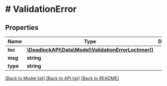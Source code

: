 # # ValidationError

## Properties

Name | Type | Description | Notes
------------ | ------------- | ------------- | -------------
**loc** | [**\DeadlockAPI\Data\Model\ValidationErrorLocInner[]**](ValidationErrorLocInner.md) |  |
**msg** | **string** |  |
**type** | **string** |  |

[[Back to Model list]](../../README.md#models) [[Back to API list]](../../README.md#endpoints) [[Back to README]](../../README.md)
